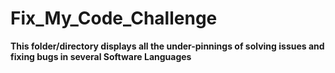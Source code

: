 # Fix_My_Code_Challenge

**This folder/directory displays all the under-pinnings of solving issues and fixing bugs in several Software Languages**
